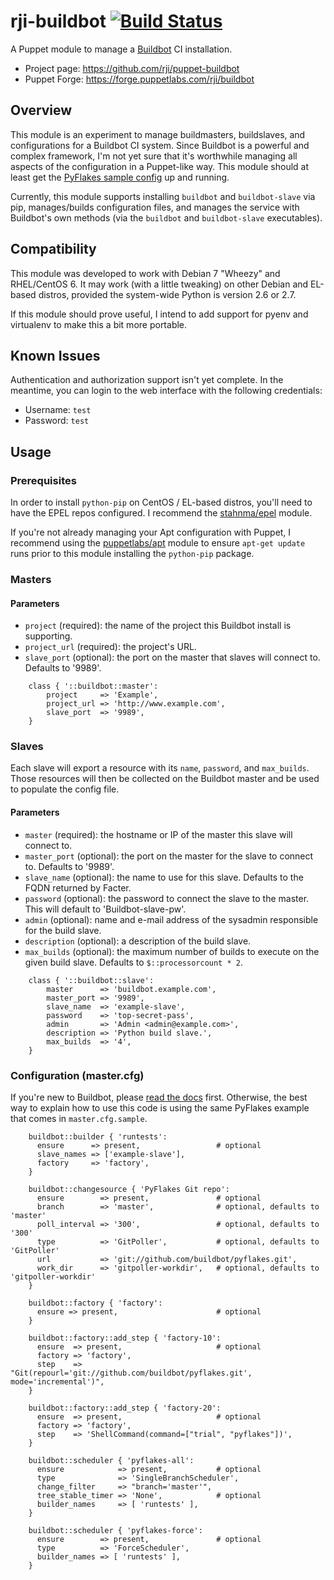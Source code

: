 # rji-buildbot [![Build Status](https://travis-ci.org/rji/puppet-buildbot.svg?branch=master)](https://travis-ci.org/rji/puppet-buildbot)
A Puppet module to manage a [Buildbot][1] CI installation.

  * Project page: <https://github.com/rji/puppet-buildbot>
  * Puppet Forge: <https://forge.puppetlabs.com/rji/buildbot>

## Overview
This module is an experiment to manage buildmasters, buildslaves, and
configurations for a Buildbot CI system. Since Buildbot is a powerful and
complex framework, I'm not yet sure that it's worthwhile managing all aspects
of the configuration in a Puppet-like way. This module should at least get the
[PyFlakes sample config][5] up and running.

Currently, this module supports installing `buildbot` and `buildbot-slave` via
pip, manages/builds configuration files, and manages the service with
Buildbot's own methods (via the `buildbot` and `buildbot-slave` executables).

## Compatibility
This module was developed to work with Debian 7 "Wheezy" and RHEL/CentOS 6.
It may work (with a little tweaking) on other Debian and EL-based distros,
provided the system-wide Python is version 2.6 or 2.7.

If this module should prove useful, I intend to add support for pyenv and
virtualenv to make this a bit more portable.

## Known Issues
Authentication and authorization support isn't yet complete. In the meantime,
you can login to the web interface with the following credentials:
  * Username: `test`
  * Password: `test`

## Usage
### Prerequisites
In order to install `python-pip` on CentOS / EL-based distros, you'll need to
have the EPEL repos configured. I recommend the [stahnma/epel][2] module.

If you're not already managing your Apt configuration with Puppet, I recommend
using the [puppetlabs/apt][3] module to ensure `apt-get update` runs prior
to this module installing the `python-pip` package.

### Masters
#### Parameters
  * `project` (required): the name of the project this Buildbot install is
  supporting.
  * `project_url` (required): the project's URL.
  * `slave_port` (optional): the port on the master that slaves will connect
  to. Defaults to '9989'.

```puppet
    class { '::buildbot::master':
        project     => 'Example',
        project_url => 'http://www.example.com',
        slave_port  => '9989',
    }
```

### Slaves
Each slave will export a resource with its `name`, `password`, and `max_builds`.
Those resources will then be collected on the Buildbot master and be used to
populate the config file.

#### Parameters
  * `master` (required): the hostname or IP of the master this slave will
  connect to.
  * `master_port` (optional): the port on the master for the slave to connect
  to. Defaults to '9989'.
  * `slave_name` (optional): the name to use for this slave. Defaults to the
  FQDN returned by Facter.
  * `password` (optional): the password to connect the slave to the
  master. This will default to 'Buildbot-slave-pw'.
  * `admin` (optional): name and e-mail address of the sysadmin responsible
  for the build slave.
  * `description` (optional): a description of the build slave.
  * `max_builds` (optional): the maximum number of builds to execute on the
  given build slave. Defaults to `$::processorcount * 2`.

```puppet
    class { '::buildbot::slave':
        master      => 'buildbot.example.com',
        master_port => '9989',
        slave_name  => 'example-slave',
        password    => 'top-secret-pass',
        admin       => 'Admin <admin@example.com>',
        description => 'Python build slave.',
        max_builds  => '4',
    }
```

### Configuration (master.cfg)
If you're new to Buildbot, please [read the docs][4] first. Otherwise, the best
way to explain how to use this code is using the same PyFlakes example that
comes in `master.cfg.sample`.

```puppet
    buildbot::builder { 'runtests':
      ensure      => present,                 # optional
      slave_names => ['example-slave'],
      factory     => 'factory',
    }

    buildbot::changesource { 'PyFlakes Git repo':
      ensure        => present,               # optional
      branch        => 'master',              # optional, defaults to 'master'
      poll_interval => '300',                 # optional, defaults to '300'
      type          => 'GitPoller',           # optional, defaults to 'GitPoller'
      url           => 'git://github.com/buildbot/pyflakes.git',
      work_dir      => 'gitpoller-workdir',   # optional, defaults to 'gitpoller-workdir'
    }

    buildbot::factory { 'factory':
      ensure => present,                      # optional
    }

    buildbot::factory::add_step { 'factory-10':
      ensure  => present,                     # optional
      factory => 'factory',
      step    => "Git(repourl='git://github.com/buildbot/pyflakes.git', mode='incremental')",
    }

    buildbot::factory::add_step { 'factory-20':
      ensure  => present,                     # optional
      factory => 'factory',
      step    => 'ShellCommand(command=["trial", "pyflakes"])',
    }

    buildbot::scheduler { 'pyflakes-all':
      ensure            => present,           # optional
      type              => 'SingleBranchScheduler',
      change_filter     => "branch='master'",
      tree_stable_timer => 'None',            # optional
      builder_names     => [ 'runtests' ],
    }

    buildbot::scheduler { 'pyflakes-force':
      ensure        => present,               # optional
      type          => 'ForceScheduler',
      builder_names => [ 'runtests' ],
    }
```

<!-- reference links -->
[1]: http://buildbot.net
[2]: https://forge.puppetlabs.com/stahnma/epel
[3]: https://forge.puppetlabs.com/puppetlabs/apt
[4]: http://docs.buildbot.net/current/tutorial/
[5]: https://github.com/buildbot/buildbot/blob/buildbot-0.8.9/master/buildbot/scripts/sample.cfg
